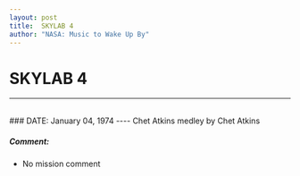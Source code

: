 ```yaml
---
layout: post
title:  SKYLAB 4
author: "NASA: Music to Wake Up By"
---
```


# SKYLAB 4
----
<br/>
### DATE: January 04, 1974
----
Chet Atkins medley by Chet Atkins

##### Comment:
* No mission comment
